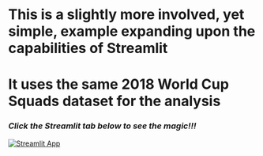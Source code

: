 # This is a slightly more involved, yet simple, example expanding upon the capabilities of Streamlit
# It uses the same 2018 World Cup Squads dataset for the analysis

### *Click the Streamlit tab below to see the magic!!!*

[![Streamlit App](https://static.streamlit.io/badges/streamlit_badge_black_white.svg)](https://share.streamlit.io/saychelsea11/streamlit_example_world_cup_2018_squads/main/Example_2/streamlit_example_2.py)
